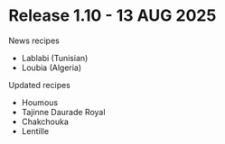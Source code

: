 # Release 1.10 - 13 AUG 2025 
News recipes
+ Lablabi (Tunisian)
+ Loubia (Algeria)

Updated recipes
+ Houmous
+ Tajinne Daurade Royal
+ Chakchouka
+ Lentille
